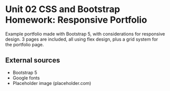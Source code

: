 # Unit 02 CSS and Bootstrap Homework: Responsive Portfolio

Example portfolio made with Bootstrap 5, with considerations for responsive design.
3 pages are included, all using flex design, plus a grid system for the portfolio page.

## External sources
- Bootstrap 5
- Google fonts
- Placeholder image (placeholder.com)
